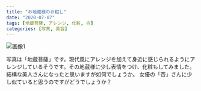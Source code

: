 ```yaml
---
title: "お地蔵様のお粧し"
date: "2020-07-07"
tags: [地蔵菩薩, アレンジ, 化粧, 杏]
categories: [写真, 美容]
---
```


![画像1](https://assets.st-note.com/production/uploads/images/29913795/picture_pc_d3f507317526a40bfe42fbc2f29cacc0.jpg)

写真は「地蔵菩薩」です。現代風にアレンジを加えて身近に感じられるようにアレンジしているそうです。その地蔵様に少し表情をつけ、化粧もしてみました。結構な美人さんになったと思いますが如何でしょうか。 女優の「杏」さんに少し似ていると思うのですがどうでしょうか？
